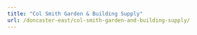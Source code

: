 ```yaml
---
title: "Col Smith Garden & Building Supply"
url: /doncaster-east/col-smith-garden-and-building-supply/
---
```

